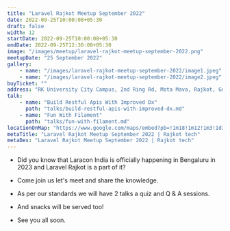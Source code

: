 ```yaml
---
title: "Laravel Rajkot Meetup September 2022"
date: 2022-09-25T10:00:08+05:30
draft: false
width: 12
startDate: 2022-09-25T10:00:08+05:30
endDate: 2022-09-25T12:30:08+05:30
image: "/images/meetup/laravel-rajkot-meetup-september-2022.png"
meetupDate: "25 September 2022"
gallery:
    - name: "/images/laravel-rajkot-meetup-september-2022/image1.jpeg"
    - name: "/images/laravel-rajkot-meetup-september-2022/image2.jpeg"
buyTicket: ""
address: "RK University City Campus, 2nd Ring Rd, Mota Mava, Rajkot, Gujarat 360005, India"
talk: 
    - name: "Build Restful Apis With Improved Dx"
      path: "talks/build-restful-apis-with-improved-dx.md"
    - name: "Fun With Filament"
      path: "talks/fun-with-filament.md"
locationOnMap: "https://www.google.com/maps/embed?pb=!1m18!1m12!1m3!1d3692.4238969546304!2d70.75028447511475!3d22.261926944285523!2m3!1f0!2f0!3f0!3m2!1i1024!2i768!4f13.1!3m3!1m2!1s0x3959cbaf9787c173%3A0x8f107a3a70a8ad61!2sRK%20University%20City%20Campus!5e0!3m2!1sen!2sin!4v1704881177360!5m2!1sen!2sin"  
metaTitle: "Laravel Rajkot Meetup September 2022 | Rajkot tech"
metaDes: "Laravel Rajkot Meetup September 2022 | Rajkot tech"
---
```


- Did you know that Laracon India is officially happening in Bengaluru in 2023 and Laravel Rajkot is a part of it?

- Come join us let's meet and share the knowledge.

- As per our standards we will have 2 talks a quiz and Q & A sessions.

- And snacks will be served too!

- See you all soon.

